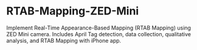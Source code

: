 # RTAB-Mapping-ZED-Mini
Implement Real-Time Appearance-Based Mapping (RTAB Mapping) using ZED Mini camera. Includes April Tag detection, data collection, qualitative analysis, and RTAB Mapping with iPhone app.
